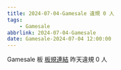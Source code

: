 ```yaml
---
title: 2024-07-04-Gamesale 違規 0 人
tags:
    - Gamesale
abbrlink: 2024-07-04-Gamesale
date: Gamesale-2024-07-04 12:00:00
---
```

Gamesale 板 [板規連結](https://www.ptt.cc/bbs/Gossiping/M.1637425085.A.07D.html)
昨天違規 0 人
